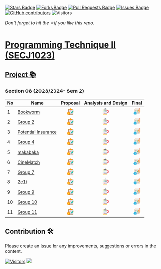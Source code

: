 <a href="https://github.com/jjn7702/SECJ1023-PT2/stargazers"><img src="https://img.shields.io/github/stars/jjn7702/SECJ1023-PT2" alt="Stars Badge"/></a>
<a href="https://github.com/jjn7702/SECJ1023-PT2/network/members"><img src="https://img.shields.io/github/forks/jjn7702/SECJ1023-PT2" alt="Forks Badge"/></a>
<a href="https://github.com/jjn7702/SECJ1023-PT2/pulls"><img src="https://img.shields.io/github/issues-pr/jjn7702/SECJ1023-PT2" alt="Pull Requests Badge"/></a>
<a href="https://github.com/jjn7702/SECJ1023-PT2/issues"><img src="https://img.shields.io/github/issues/jjn7702/SECJ1023-PT2" alt="Issues Badge"/></a>
<a href="https://github.com/jjn7702/SECJ1023-PT2/graphs/contributors"><img alt="GitHub contributors" src="https://img.shields.io/github/contributors/jjn7702/SECJ1023-PT2?color=2b9348"></a>
![Visitors](https://api.visitorbadge.io/api/visitors?path=https%3A%2F%2Fgithub.com%2Fjjn7702%2FSECJ1023-PT2&labelColor=%23d9e3f0&countColor=%23697689&style=flat)

_Don't forget to hit the :star: if you like this repo._

# [Programming Technique II (SECJ1023)](/.)

## [Project 📚](/Submission/Readme.md) 

### Section 08 (2023/2024- Sem 2)

| No | Name | Proposal | Analysis and Design | Final |
| --- | --- | :---: | :---: | :---: |
| 1 | [Bookworm](https://github.com/jjn7702/SECJ1023-PT2/tree/main/Submission/sec08_23242/Bookworm) | <a href="https://github.com/jjn7702/SECJ1023-PT2/tree/main/Submission/sec08_23242/Bookworm/Proposal"><img src="/./images/clipboard.png" width="24px" height="24px" ></a> |<a href="../sec04_23242/Group1/readme.md"><img src="/./images/inventory.png" width="24px" height="24px" ></a> |<a href="../sec04_23242/Group1/readme.md"><img src="/./images/project-management.png" width="24px" height="24px" ></a> |
| 2 | [Group 2](../sec08_23242/Group2/readme.md) | <a href="../sec08_23242/Group2/readme.md" ><img src="/./images/clipboard.png" width="24px" height="24px" ></a> |<a href="../sec04_23242/Group1/readme.md"><img src="/./images/inventory.png" width="24px" height="24px" ></a> |<a href="../sec04_23242/Group1/readme.md"><img src="/./images/project-management.png" width="24px" height="24px" ></a> |
| 3 | [Potential Insurance](../sec08_23242/Potential_Insurance/readme.md) | <a href="../sec08_23242/Group3/readme.md" ><img src="/./images/clipboard.png" width="24px" height="24px" ></a> |<a href="../sec04_23242/Group1/readme.md"><img src="/./images/inventory.png" width="24px" height="24px" ></a> |<a href="../sec04_23242/Group1/readme.md"><img src="/./images/project-management.png" width="24px" height="24px" ></a> |
| 4 | [Group 4](../sec08_23242/Group4/readme.md) | <a href="../sec08_23242/Group4/readme.md" ><img src="/./images/clipboard.png" width="24px" height="24px" ></a> |<a href="../sec04_23242/Group1/readme.md"><img src="/./images/inventory.png" width="24px" height="24px" ></a> |<a href="../sec04_23242/Group1/readme.md"><img src="/./images/project-management.png" width="24px" height="24px" ></a> |
| 5 | [makabaka](../sec08_23242/makabaka/readme.md) | <a href="../sec08_23242/Group5/readme.md" ><img src="/./images/clipboard.png" width="24px" height="24px" ></a> |<a href="../sec04_23242/Group1/readme.md"><img src="/./images/inventory.png" width="24px" height="24px" ></a> |<a href="../sec04_23242/Group1/readme.md"><img src="/./images/project-management.png" width="24px" height="24px" ></a> |
| 6 | [CineMatch](../sec08_23242/CineMatch/readme.md) | <a href="../sec08_23242/CineMatch/readme.md" ><img src="/./images/clipboard.png" width="24px" height="24px" ></a> |<a href="../sec04_23242/Group1/readme.md"><img src="/./images/inventory.png" width="24px" height="24px" ></a> |<a href="../sec04_23242/Group1/readme.md"><img src="/./images/project-management.png" width="24px" height="24px" ></a> |
| 7 | [Group 7](../sec08_23242/Group7/readme.md) | <a href="../sec08_23242/Group7/readme.md" ><img src="/./images/clipboard.png" width="24px" height="24px" ></a> |<a href="../sec04_23242/Group1/readme.md"><img src="/./images/inventory.png" width="24px" height="24px" ></a> |<a href="../sec04_23242/Group1/readme.md"><img src="/./images/project-management.png" width="24px" height="24px" ></a> |
| 8 | [2e1i](../sec08_23242/2e1i) | <a href="../sec08_23242/2e1i/Proposal" ><img src="/./images/clipboard.png" width="24px" height="24px" ></a> |<a href="../sec04_23242/Group1/readme.md"><img src="/./images/inventory.png" width="24px" height="24px" ></a> |<a href="../sec04_23242/Group1/readme.md"><img src="/./images/project-management.png" width="24px" height="24px" ></a> |
| 9 | [Group 9](../sec08_23242/Group9/readme.md) | <a href="../sec08_23242/Group9/readme.md" ><img src="/./images/clipboard.png" width="24px" height="24px" ></a> |<a href="../sec04_23242/Group1/readme.md"><img src="/./images/inventory.png" width="24px" height="24px" ></a> |<a href="../sec04_23242/Group1/readme.md"><img src="/./images/project-management.png" width="24px" height="24px" ></a> |
| 10 | [Group 10](../sec08_23242/Group10/readme.md) | <a href="../sec08_23242/Group10/readme.md" ><img src="/./images/clipboard.png" width="24px" height="24px" ></a> |<a href="../sec04_23242/Group1/readme.md"><img src="/./images/inventory.png" width="24px" height="24px" ></a> |<a href="../sec04_23242/Group1/readme.md"><img src="/./images/project-management.png" width="24px" height="24px" ></a> |
| 11 | [Group 11](../sec08_23242/Group11/readme.md) | <a href="../sec08_23242/Group11/readme.md" ><img src="/./images/clipboard.png" width="24px" height="24px" ></a> |<a href="../sec04_23242/Group1/readme.md"><img src="/./images/inventory.png" width="24px" height="24px" ></a> |<a href="../sec04_23242/Group1/readme.md"><img src="/./images/project-management.png" width="24px" height="24px" ></a> |

## Contribution 🛠️
Please create an [Issue](https://github.com/jjn7702/SECJ1023-PT2/issues) for any improvements, suggestions or errors in the content.

[![Visitors](https://api.visitorbadge.io/api/visitors?path=https%3A%2F%2Fgithub.com%2Fjjn7702&labelColor=%23697689&countColor=%23555555&style=plastic)](https://visitorbadge.io/status?path=https%3A%2F%2Fgithub.com%2Fjjn7702)
![](https://hit.yhype.me/github/profile?user_id=81284918)

